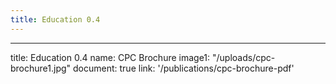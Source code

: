 ```yaml
---
title: Education 0.4
---
```


---
title: Education 0.4
name: CPC Brochure
image1: "/uploads/cpc-brochure1.jpg"
document: true 
link: '/publications/cpc-brochure-pdf'

